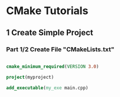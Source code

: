 # CMake Tutorials

## 1 Create Simple Project
### Part 1/2 Create File "CMakeLists.txt"
``` cmake

cmake_minimum_required(VERSION 3.0)

project(myproject)

add_executable(my_exe main.cpp)

```
